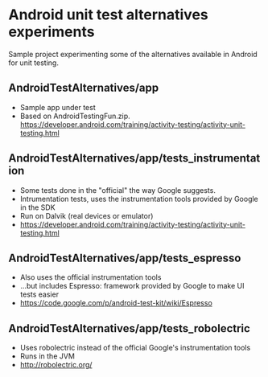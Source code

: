 Android unit test alternatives experiments
==========================================

Sample project experimenting some of the alternatives available in Android for unit testing.

AndroidTestAlternatives/app
---------------------------
* Sample app under test
* Based on AndroidTestingFun.zip. https://developer.android.com/training/activity-testing/activity-unit-testing.html

AndroidTestAlternatives/app/tests_instrumentation
-------------------------------------------------
* Some tests done in the "official" the way Google suggests.
* Intrumentation tests, uses the instrumentation tools provided by Google in the SDK
* Run on Dalvik (real devices or emulator)
* https://developer.android.com/training/activity-testing/activity-unit-testing.html 

AndroidTestAlternatives/app/tests_espresso
------------------------------------------
* Also uses the official instrumentation tools
* ...but includes Espresso: framework provided by Google to make UI tests easier
* https://code.google.com/p/android-test-kit/wiki/Espresso

AndroidTestAlternatives/app/tests_robolectric
---------------------------------------------
* Uses robolectric instead of the official Google's instrumentation tools
* Runs in the JVM
* http://robolectric.org/
